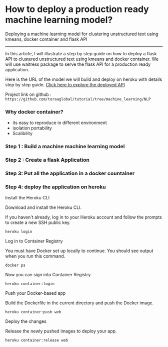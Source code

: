 # How to deploy a production ready machine learning model?
Deploying a machine learning model for  clustering unstructured text using kmeans, docker container and flask API
***

In this article, I will illustrate a step by step guide on how to deploy a flask API to clustered unstructured text  using kmeans and docker container. We will use waitress package to serve the flask API for a production ready application.

Here is the URL of the model we will build and deploy on heroku with details step by step guide.
[Click here to explore the deployed API](wwww.xyz.com)

Project link on github : `https://github.com/toraaglobal/tutorial/tree/machine_learning/NLP`

### Why docker container?
* its easy to reproduce in different environment
* isolation portability
* Scalibility

### Step 1 : Build a machine machine learning model



### Step 2 : Create a flask Application



### Step 3: Put all the application in a docker countainer



### Step 4: deploy the application on heroku
Install the Heroku CLI

Download and install the Heroku CLI.

If you haven't already, log in to your Heroku account and follow the prompts to create a new SSH public key.

```
heroku login
```

Log in to Container Registry

You must have Docker set up locally to continue. You should see output when you run this command.

```
docker ps
```

Now you can sign into Container Registry.

```
heroku container:login
```

Push your Docker-based app

Build the Dockerfile in the current directory and push the Docker image.

```
heroku container:push web
```

Deploy the changes

Release the newly pushed images to deploy your app.

```
heroku container:release web
```

